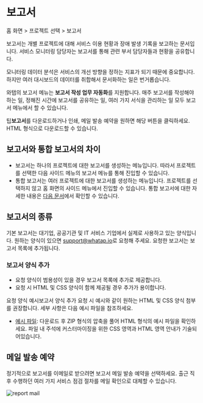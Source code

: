 보고서
===

홈 화면 > 프로젝트 선택 > 보고서

보고서는 개별 프로젝트에 대해 서비스 이용 현황과 장애 발생 기록을 보고하는 문서입니다. 서비스 모니터링 담당자는 보고서를 통해 관련 부서 담당자들과 현황을 공유합니다.

모니터 링 데이터 분석은 서비스의 개선 방향을 정하는 지표가 되기 때문에 중요합니다. 하지만 여러 대시보드의 데이터를 취합해서 문서화하는 일은 번거롭습니다.

와탭의 보고서 메뉴는 **보고서 작성 업무 자동화**를 지원합니다. 매주 보고서를 작성해야 하는 일, 정해진 시간에 보고서를 공유하는 일, 여러 가지 서식을 관리하는 일 모두 보고서 메뉴에서 할 수 있습니다.

팁**보고서**를 다운로드하거나 인쇄, 메일 발송 예약을 원하면 해당 버튼을 클릭하세요. HTML 형식으로 다운로드할 수 있습니다.

보고서와 통합 보고서의 차이[​](#보고서와-통합-보고서의-차이 "보고서와 통합 보고서의 차이에 대한 직접 링크")
----------------------------------------------------------------

* 보고서는 하나의 프로젝트에 대한 보고서를 생성하는 메뉴입니다. 따라서 프로젝트를 선택한 다음 사이드 메뉴  의 보고서 메뉴를 통해 진입할 수 있습니다.
* 통합 보고서는 여러 프로젝트에 대한 보고서를 생성하는 메뉴입니다. 프로젝트를 선택하지 않고 홈 화면의 사이드 메뉴에서 진입할 수 있습니다. 통합 보고서에 대한 자세한 내용은 [다음 문서](/java/integrated-report)에서 확인할 수 있습니다.

보고서의 종류[​](#보고서의-종류 "보고서의 종류에 대한 직접 링크")
----------------------------------------

기본 보고서는 대기업, 공공기관 및 IT 서비스 기업에서 실제로 사용하고 있는 양식입니다. 원하는 양식이 있으면 [support@whatap.io](mailto:support@whatap.io)로 요청해 주세요. 요청한 보고서는 보고서 목록에 추가됩니다.

### 보고서 양식 추가[​](#보고서-양식-추가 "보고서 양식 추가에 대한 직접 링크")

* 요청 양식이 범용성이 있을 경우 보고서 목록에 추가로 제공합니다.
* 요청 시 HTML 및 CSS 양식이 함께 제공될 경우 추가가 용이합니다.

요청 양식 예시보고서 양식 추가 요청 시 예시와 같이 원하는 HTML 및 CSS 양식 첨부를 권장합니다. 세부 사항은 다음 예시 파일을 참조하세요.

* [예시 파일](/assets/files/custom-report-template.html-baa9b3870cf95f1d945e9e4bcebbe287.zip): 다운로드 후 ZIP 형식의 압축을 풀어 HTML 형식의 예시 파일을 확인하세요. 파일 내 주석에 커스터마이징을 위한 CSS 영역과 HTML 영역 안내가 기술되어있습니다.

메일 발송 예약[​](#메일-발송-예약 "메일 발송 예약에 대한 직접 링크")
-------------------------------------------

정기적으로 보고서를 이메일로 받으려면 보고서 메일 발송 예약을 선택하세요. 출근 직후 수행하던 여러 가지 서비스 점검 절차를 메일 확인으로 대체할 수 있습니다.

![report mail](/img/report_mail.png)

